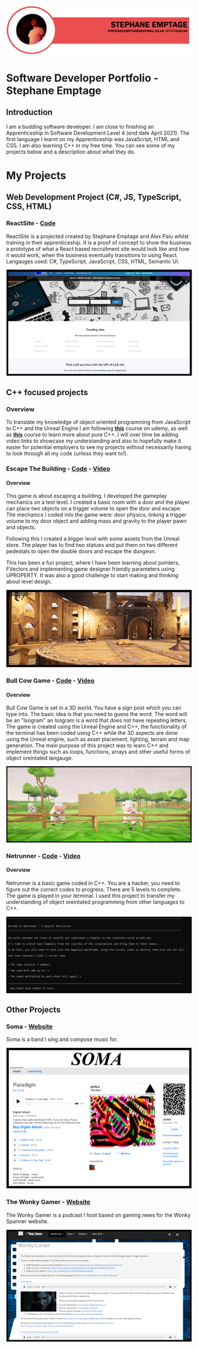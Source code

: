 ![Title](/title.PNG)

# Software Developer Portfolio - Stephane Emptage

## Introduction

I am a budding software developer. I am close to finishing an Apprenticeship in Software Development Level 4 (end date April 2021). The first language I learnt on my Apprenticeship was JavaScript, HTML and CSS. I am also learning C++ in my free time. You can see some of my projects below and a description about what they do.


# My Projects

## Web Development Project (C#, JS, TypeScript, CSS, HTML)

### ReactSite - **[Code](https://github.com/StefEmp/ReactSite)**
ReactSite is a projected created by Stephane Emptage and Alex Paiu whilst training in their apprenticeship. It is a proof of concept to show the business a prototype of what a React based recruitment site would look like and how it would work, when the business eventually transitions to using React. Langauges used: C#, TypeScript, JavaScript, CSS, HTML, Semantic UI.

[![ReactSite](/reactsite.png)](https://github.com/StefEmp/ReactSite "ReactSite")

## C++ focused projects

### Overview

To translate my knowledge of object oriented programming from JavaScript to C++ and the Unreal Engine I am following **[this](https://www.udemy.com/course/unrealcourse/)** course on udemy, as well as **[this](https://www.udemy.com/course/beginning-c-plus-plus-programming/)**  course to learn more about pure C++.
I will over time be adding video links to showcase my understanding and also to hopefully make it easier for potential employers to see my projects without necessarily having to look through all my code (unless they want to!).

### Escape The Building - **[Code](https://github.com/StefEmp/EscapeTheBuilding)** - **[Video](https://youtu.be/teJxwSS8iN4)**
#### Overview
This game is about escaping a building. I developed the gameplay mechanics on a test level. I created a basic room with a door and the player can place two objects on a trigger volume to open the door and escape. The mechanics I coded into the game were: door physics, linking a trigger volume to my door object and adding mass and gravity to the player pawn and objects. 

Following this I created a bigger level with some assets from the Unreal store. The player has to find two statues and put them on two different pedestals to open the double doors and escape the dungeon.

This has been a fun project, where I have been learning about pointers, FVectors and implementing game designer friendly parameters using UPROPERTY. It was also a good challenge to start making and thinking about level design.

[![EscapeTheBuilding](/EscapeTheBuilding.png)](https://youtu.be/teJxwSS8iN4 "EscapeTheBuilding")

### Bull Cow Game - **[Code](https://github.com/StefEmp/BullCowGame)** - **[Video](https://youtu.be/ObVzNoW1jsE)**
#### Overview
Bull Cow Game is set in a 3D world. You have a sign post which you can type into. 
The basic idea is that you need to guess the word. The word will be an "Isogram" an Isogram is a word that does not have repeating letters. 
The game is created using the Unreal Engine and C++, the functionality of the terminal has been coded using C++ while the 3D aspects are done using the Unreal engine, such as asset placement, lighting, terrain and map generation. The main purpose of this project was to learn C++ and implement things such as loops, functions, arrays and other useful forms of object oreintated langauge.

[![BullCowGame](/BullCowGame.png)](https://youtu.be/ObVzNoW1jsE "BullCowGame")

### Netrunner - **[Code](https://github.com/StefEmp/Netrunner)** - **[Video](https://www.youtube.com/watch?v=zcMQp_VILNs&feature=youtu.be)**
#### Overview
Netrunner is a basic game coded in C++. You are a hacker, you need to figure out the correct codes to progress. There are 5 levels to complete. The game is played in your terminal. I used this project to transfer my understanding of object oreintated programming from other languages to C++. 

[![Netrunner](/NetrunnerPicture.png)](https://youtu.be/zcMQp_VILNs "Netrunner")

## Other Projects

### Soma - **[Website](https://soma10.bandcamp.com/releases)**
Soma is a band I sing and compose music for.

[![Soma](/soma.png)](https://soma10.bandcamp.com/releases "Soma")


### The Wonky Gamer - **[Website](https://www.wonkyspanner.com/podcasts/wonky-gamer)** 
The Wonky Gamer is a podcast I host based on gaming news for the Wonky Spanner website. 

[![Wonky Gamer](/wonkygamer.png)](https://www.wonkyspanner.com/podcasts/wonky-gamer "Wonky Gamer")
